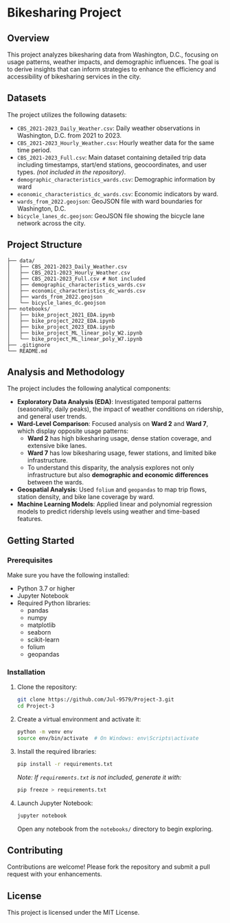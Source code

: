 # Bikesharing Project

## Overview

This project analyzes bikesharing data from Washington, D.C., focusing on usage patterns, weather impacts, and demographic influences. The goal is to derive insights that can inform strategies to enhance the efficiency and accessibility of bikesharing services in the city.

## Datasets

The project utilizes the following datasets:

- `CBS_2021-2023_Daily_Weather.csv`: Daily weather observations in Washington, D.C. from 2021 to 2023.
- `CBS_2021-2023_Hourly_Weather.csv`: Hourly weather data for the same time period.
- `CBS_2021-2023_Full.csv`: Main dataset containing detailed trip data including timestamps, start/end stations, geocoordinates, and user types. *(not included in the repository)*.
- `demographic_characteristics_wards.csv`: Demographic information by ward 
- `economic_characteristics_dc_wards.csv`: Economic indicators by ward.
- `wards_from_2022.geojson`: GeoJSON file with ward boundaries for Washington, D.C.
- `bicycle_lanes_dc.geojson`: GeoJSON file showing the bicycle lane network across the city.

## Project Structure

```
├── data/
│   ├── CBS_2021-2023_Daily_Weather.csv
│   ├── CBS_2021-2023_Hourly_Weather.csv
│   ├── CBS_2021-2023_Full.csv # Not included 
│   ├── demographic_characteristics_wards.csv  
│   ├── economic_characteristics_dc_wards.csv
│   ├── wards_from_2022.geojson
│   └── bicycle_lanes_dc.geojson
├── notebooks/
│   ├── bike_project_2021_EDA.ipynb
│   ├── bike_project_2022_EDA.ipynb
│   ├── bike_project_2023_EDA.ipynb
│   ├── bike_project_ML_linear_poly_W2.ipynb
│   └── bike_project_ML_linear_poly_W7.ipynb
├── .gitignore
└── README.md
```

## Analysis and Methodology

The project includes the following analytical components:

- **Exploratory Data Analysis (EDA)**: Investigated temporal patterns (seasonality, daily peaks), the impact of weather conditions on ridership, and general user trends.
- **Ward-Level Comparison**: Focused analysis on **Ward 2** and **Ward 7**, which display opposite usage patterns:
  - **Ward 2** has high bikesharing usage, dense station coverage, and extensive bike lanes.
  - **Ward 7** has low bikesharing usage, fewer stations, and limited bike infrastructure.
  - To understand this disparity, the analysis explores not only infrastructure but also **demographic and economic differences** between the wards.
- **Geospatial Analysis**: Used `folium` and `geopandas` to map trip flows, station density, and bike lane coverage by ward.
- **Machine Learning Models**: Applied linear and polynomial regression models to predict ridership levels using weather and time-based features.

## Getting Started

### Prerequisites

Make sure you have the following installed:

- Python 3.7 or higher
- Jupyter Notebook
- Required Python libraries:
  - pandas  
  - numpy  
  - matplotlib  
  - seaborn  
  - scikit-learn  
  - folium  
  - geopandas  

### Installation

1. Clone the repository:

   ```bash
   git clone https://github.com/Jul-9579/Project-3.git
   cd Project-3
   ```

2. Create a virtual environment and activate it:

   ```bash
   python -m venv env
   source env/bin/activate  # On Windows: env\Scripts\activate
   ```

3. Install the required libraries:

   ```bash
   pip install -r requirements.txt
   ```

   *Note: If `requirements.txt` is not included, generate it with:*

   ```bash
   pip freeze > requirements.txt
   ```

4. Launch Jupyter Notebook:

   ```bash
   jupyter notebook
   ```

   Open any notebook from the `notebooks/` directory to begin exploring.

## Contributing

Contributions are welcome! Please fork the repository and submit a pull request with your enhancements.

## License

This project is licensed under the MIT License.
